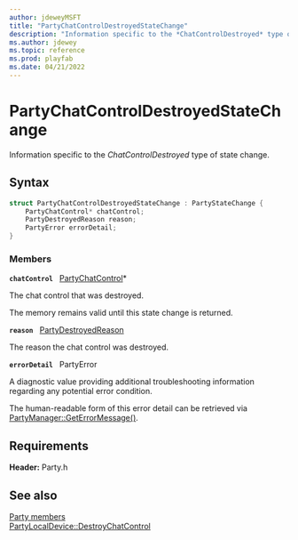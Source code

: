 ```yaml
---
author: jdeweyMSFT
title: "PartyChatControlDestroyedStateChange"
description: "Information specific to the *ChatControlDestroyed* type of state change."
ms.author: jdewey
ms.topic: reference
ms.prod: playfab
ms.date: 04/21/2022
---
```


# PartyChatControlDestroyedStateChange  

Information specific to the *ChatControlDestroyed* type of state change.  

## Syntax  
  
```cpp
struct PartyChatControlDestroyedStateChange : PartyStateChange {  
    PartyChatControl* chatControl;  
    PartyDestroyedReason reason;  
    PartyError errorDetail;  
}  
```
  
### Members  
  
**`chatControl`** &nbsp; [PartyChatControl](../classes/PartyChatControl/partychatcontrol.md)*  
  
The chat control that was destroyed.
  
The memory remains valid until this state change is returned.
  
**`reason`** &nbsp; [PartyDestroyedReason](../enums/partydestroyedreason.md)  
  
The reason the chat control was destroyed.
  
**`errorDetail`** &nbsp; PartyError  
  
A diagnostic value providing additional troubleshooting information regarding any potential error condition.
  
The human-readable form of this error detail can be retrieved via [PartyManager::GetErrorMessage()](../classes/PartyManager/methods/partymanager_geterrormessage.md).
  
  
## Requirements  
  
**Header:** Party.h
  
## See also  
[Party members](../party_members.md)  
[PartyLocalDevice::DestroyChatControl](../classes/PartyLocalDevice/methods/partylocaldevice_destroychatcontrol.md)
  
  
